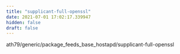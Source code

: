 ```yaml
---
title: "supplicant-full-openssl"
date: 2021-07-01 17:02:17.339947
hidden: false
draft: false
---
```


ath79/generic/package_feeds_base_hostapd/supplicant-full-openssl

